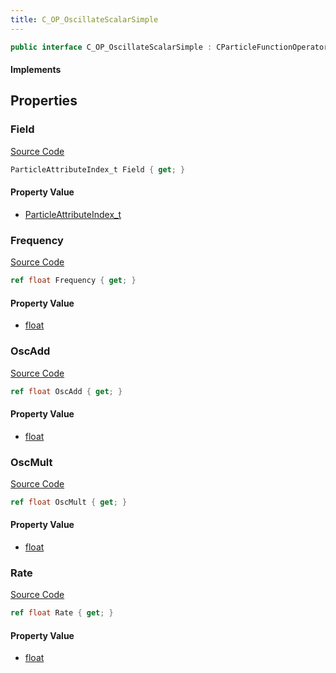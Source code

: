 ```yaml
---
title: C_OP_OscillateScalarSimple
---
```


```csharp
public interface C_OP_OscillateScalarSimple : CParticleFunctionOperator, CParticleFunction, ISchemaClass<CParticleFunction>, ISchemaClass<CParticleFunctionOperator>, ISchemaClass<C_OP_OscillateScalarSimple>, ISchemaField, ISchemaClass, INativeHandle
```

#### Implements

## Properties

### Field

[Source Code](https://github.com/swiftly-solution/swiftlys2/blob/main/managed/src/SwiftlyS2.Generated/Schemas/Interfaces/C_OP_OscillateScalarSimple.cs#L21)

```csharp
ParticleAttributeIndex_t Field { get; }
```

#### Property Value

- [ParticleAttributeIndex_t](/docs/api/shared/schemadefinitions/particleattributeindex_t)

### Frequency

[Source Code](https://github.com/swiftly-solution/swiftlys2/blob/main/managed/src/SwiftlyS2.Generated/Schemas/Interfaces/C_OP_OscillateScalarSimple.cs#L19)

```csharp
ref float Frequency { get; }
```

#### Property Value

- [float](https://learn.microsoft.com/dotnet/api/system.single)

### OscAdd

[Source Code](https://github.com/swiftly-solution/swiftlys2/blob/main/managed/src/SwiftlyS2.Generated/Schemas/Interfaces/C_OP_OscillateScalarSimple.cs#L25)

```csharp
ref float OscAdd { get; }
```

#### Property Value

- [float](https://learn.microsoft.com/dotnet/api/system.single)

### OscMult

[Source Code](https://github.com/swiftly-solution/swiftlys2/blob/main/managed/src/SwiftlyS2.Generated/Schemas/Interfaces/C_OP_OscillateScalarSimple.cs#L23)

```csharp
ref float OscMult { get; }
```

#### Property Value

- [float](https://learn.microsoft.com/dotnet/api/system.single)

### Rate

[Source Code](https://github.com/swiftly-solution/swiftlys2/blob/main/managed/src/SwiftlyS2.Generated/Schemas/Interfaces/C_OP_OscillateScalarSimple.cs#L17)

```csharp
ref float Rate { get; }
```

#### Property Value

- [float](https://learn.microsoft.com/dotnet/api/system.single)

